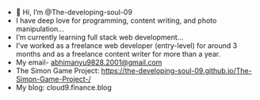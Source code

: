 - 👋 Hi, I’m @The-developing-soul-09
- I have deep love for programming, content writing, and photo manipulation...
- I’m currently learning full stack web development...
- I've worked as a freelance web developer (entry-level) for around 3 months and as a freelance content writer for more than a year. 
- My email- abhimanyu9828.2001@gmail.com
- The Simon Game Project: https://the-developing-soul-09.github.io/The-Simon-Game-Project-/
- My blog: cloud9.finance.blog
